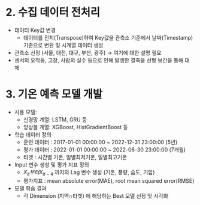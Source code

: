 # 2. 수집 데이터 전처리
- 데이터 Key값 변경
    - 데이터를 전치(Transpose)하여 Key값을 관측소 기준에서 날짜(Timestamp) 기준으로 변환 및 시계열 데이터 생성
- 관측소 선정 (서울, 대전, 대구, 부산, 광주) → 여기에 대한 설명 필요
- 센서의 오작동, 고장, 사람의 실수 등으로 인해 발생한 결측을 선형 보간을 통해 대체

# 3. 기온 예측 모델 개발
- 사용 모델:
    - 신경망 계열: LSTM, GRU 등
    - 앙상블 계열: XGBoost, HistGradientBoost 등
- 학습 데이터 정의
    - 훈련 데이터 : 2017-01-01 00:00:00 ~ 2022-12-31 23:00:00 (5년)
    - 평가 데이터 : 2022-01-01 00:00:00 ~ 2022-06-30 23:00:00 (7개월)
    - 타겟 : 시간별 기온, 일별최저기온, 일별최고기온
- Input 변수 생성 및 평가 지표 정의
    - $X_{it} 부터 X_{it-4}$ 까지의 Lag 변수 생성 (기온, 풍량, 습도, 기압)
    - 평가지표 : mean absolute error(MAE), root mean squared error(RMSE)
- 모델 학습 결과
    - 각 Dimension (지역∩타겟) 에 해당하는 Best 모델 선정 및 시각화